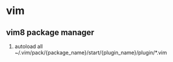 # vim 
## vim8 package manager
1. autoload all ~/.vim/pack/{package_name}/start/{plugin_name}/plugin/*.vim
